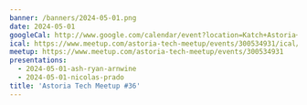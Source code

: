 ```yaml
---
banner: /banners/2024-05-01.png
date: 2024-05-01
googleCal: http://www.google.com/calendar/event?location=Katch+Astoria+-+31-19+Newtown+Ave+-+Queens%2C+NY%2C+us&action=TEMPLATE&sprop=name%3AAstoria+Tech+Meetup&sprop=website%3Ahttps%3A%2F%2Fwww.meetup.com%2Fastoria-tech-meetup%2Fevents%2F300534931&details=For+full+details%2C+including+the+address%2C+and+to+RSVP+see%3A+https%3A%2F%2Fwww.meetup.com%2Fastoria-tech-meetup%2Fevents%2F300534931%0A%0A&text=Astoria+Tech+Meetup+%2336&dates=20240501T230000Z%2F20240502T020000Z
ical: https://www.meetup.com/astoria-tech-meetup/events/300534931/ical/Astoria+Tech+Meetup+%252336.ics
meetup: https://www.meetup.com/astoria-tech-meetup/events/300534931
presentations:
  - 2024-05-01-ash-ryan-arnwine
  - 2024-05-01-nicolas-prado
title: 'Astoria Tech Meetup #36'
---
```

